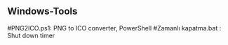 ## Windows-Tools
#PNG2ICO.ps1:  PNG to ICO converter, PowerShell
#Zamanlı kapatma.bat :  Shut down timer
